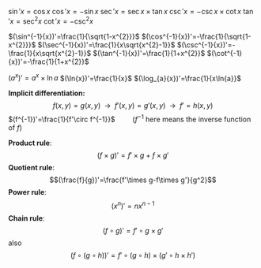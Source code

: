 $\sin'{x}=\cos{x}$
$\cos'{x}=-\sin{x}$
$\sec'{x}=\sec{x}\times \tan{x}$
$\csc'{x}=-\csc{x}\times \cot{x}$
$\tan'{x}=\sec^2{x}$
$\cot'{x}=-\csc^2{x}$

$(\sin^{-1}{x})'=\frac{1}{\sqrt{1-x^{2}}}$
$(\cos^{-1}{x})'=-\frac{1}{\sqrt{1-x^{2}}}$
$(\sec^{-1}{x})'=\frac{1}{x\sqrt{x^{2}-1}}$
$(\csc^{-1}{x})'=-\frac{1}{x\sqrt{x^{2}-1}}$
$(\tan^{-1}{x})'=\frac{1}{1+x^{2}}$
$(\cot^{-1}{x})'=-\frac{1}{1+x^{2}}$

$(a^{x})'=a^{x}\times \ln{a}$
$(\ln{x})'=\frac{1}{x}$
$(\log_{a}{x})'=\frac{1}{x\ln{a}}$

**Implicit differentiation:**
$$f(x,y)=g(x,y)\enspace\to\enspace f'(x,y)=g'(x,y)\enspace\to\enspace f'=h(x,y)$$
$(f^{-1})'=\frac{1}{f'\circ f^{-1}}$&ensp;&ensp;&ensp;&ensp;&ensp;($f^{-1}$ here means the inverse function of $f$)

**Product rule**:
$$(f\times g)'=f'\times g+f\times g'$$
**Quotient rule**:
$$(\frac{f}{g})'=\frac{f'\times g-f\times g'}{g^2}$$
**Power rule**:
$$(x^{n})'=nx^{n-1}$$
**Chain rule**:
$$(f\circ g)'=f'\circ g\times g'$$
also
$$(f\circ (g\circ h))'=f'\circ (g\circ h)\times (g'\circ h\times h')$$